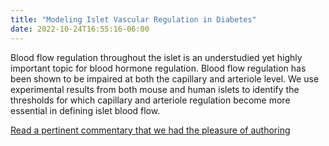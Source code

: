 ```yaml
---
title: "Modeling Islet Vascular Regulation in Diabetes"
date: 2022-10-24T16:55:16-06:00
---
```

<!-- Google tag (gtag.js) -->
<script async src="https://www.googletagmanager.com/gtag/js?id=G-GDLL5EC1GF"></script>
<script>
  window.dataLayer = window.dataLayer || [];
  function gtag(){dataLayer.push(arguments);}
  gtag('js', new Date());

  gtag('config', 'G-GDLL5EC1GF');
</script>

Blood flow regulation throughout the islet is an understudied yet highly important topic for blood hormone regulation. Blood flow regulation has been shown to be impaired at both the capillary and arteriole level. We use experimental results from both mouse and human islets to identify the thresholds for which capillary and arteriole regulation become more essential in defining islet blood flow.

[Read a pertinent commentary that we had the pleasure of authoring](https://diabetesjournals.org/diabetes/article/71/8/1611/147276/Going-With-the-Flow-Pericyte-Regulated-Islet-Blood#.YugFWp1tksY.twitter)
